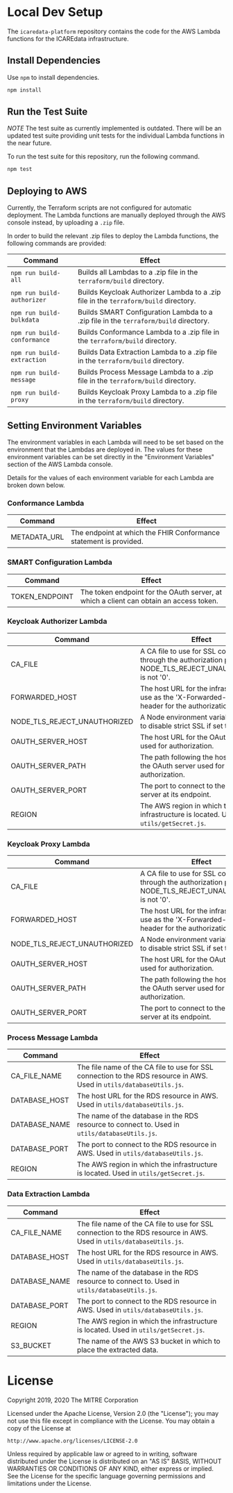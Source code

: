 # Local Dev Setup

The `icaredata-platform` repository contains the code for the AWS Lambda functions for the ICAREdata infrastructure.
## Install Dependencies  

Use `npm` to install dependencies.

```bash
npm install
```

## Run the Test Suite

*NOTE* The test suite as currently implemented is outdated. There will be an updated test suite providing unit tests for the individual Lambda functions in the near future.

To run the test suite for this repository, run the following command.

```bash
npm test
```

## Deploying to AWS

Currently, the Terraform scripts are not configured for automatic deployment. The Lambda functions are manually deployed through the AWS console instead, by uploading a `.zip` file.

In order to build the relevant .zip files to deploy the Lambda functions, the following commands are provided:

Command | Effect
--- | ---
`npm run build-all` | Builds all Lambdas to a .zip file in the `terraform/build` directory.
`npm run build-authorizer` | Builds Keycloak Authorizer Lambda to a .zip file in the `terraform/build` directory.
`npm run build-bulkdata` | Builds SMART Configuration Lambda to a .zip file in the `terraform/build` directory.
`npm run build-conformance` | Builds Conformance Lambda to a .zip file in the `terraform/build` directory.
`npm run build-extraction` | Builds Data Extraction Lambda to a .zip file in the `terraform/build` directory.
`npm run build-message` | Builds Process Message Lambda to a .zip file in the `terraform/build` directory.
`npm run build-proxy` | Builds Keycloak Proxy Lambda to a .zip file in the `terraform/build` directory.

## Setting Environment Variables

The environment variables in each Lambda will need to be set based on the environment that the Lambdas are deployed in. The values for these
environment variables can be set directly in the "Environment Variables" section of the AWS Lambda console.

Details for the values of each environment variable for each Lambda are broken down below.

### Conformance Lambda

Command | Effect
--- | ---
METADATA_URL | The endpoint at which the FHIR Conformance statement is provided.

### SMART Configuration Lambda

Command | Effect
--- | ---
TOKEN_ENDPOINT | The token endpoint for the OAuth server, at which a client can obtain an access token.

### Keycloak Authorizer Lambda

Command | Effect
--- | ---
CA_FILE | A CA file to use for SSL connection through the authorization process if NODE_TLS_REJECT_UNAUTHORIZED is not '0'.
FORWARDED_HOST | The host URL for the infrastructure to use as the 'X-Forwarded-Host' header for the authorization request.
NODE_TLS_REJECT_UNAUTHORIZED | A Node environment variable to set to disable strict SSL if set to '0'.
OAUTH_SERVER_HOST | The host URL for the OAuth server used for authorization.
OAUTH_SERVER_PATH | The path following the host URL for the OAuth server used for authorization.
OAUTH_SERVER_PORT | The port to connect to the OAuth server at its endpoint.
REGION | The AWS region in which the infrastructure is located. Used in `utils/getSecret.js`.

### Keycloak Proxy Lambda

Command | Effect
--- | ---
CA_FILE | A CA file to use for SSL connection through the authorization process if NODE_TLS_REJECT_UNAUTHORIZED is not '0'.
FORWARDED_HOST | The host URL for the infrastructure to use as the 'X-Forwarded-Host' header for the authorization request.
NODE_TLS_REJECT_UNAUTHORIZED | A Node environment variable to set to disable strict SSL if set to '0'.
OAUTH_SERVER_HOST | The host URL for the OAuth server used for authorization.
OAUTH_SERVER_PATH | The path following the host URL for the OAuth server used for authorization.
OAUTH_SERVER_PORT | The port to connect to the OAuth server at its endpoint.

### Process Message Lambda

Command | Effect
--- | ---
CA_FILE_NAME | The file name of the CA file to use for SSL connection to the RDS resource in AWS. Used in `utils/databaseUtils.js`.
DATABASE_HOST | The host URL for the RDS resource in AWS. Used in `utils/databaseUtils.js`.
DATABASE_NAME | The name of the database in the RDS resource to connect to. Used in `utils/databaseUtils.js`.
DATABASE_PORT | The port to connect to the RDS resource in AWS. Used in `utils/databaseUtils.js`.
REGION | The AWS region in which the infrastructure is located. Used in `utils/getSecret.js`.

### Data Extraction Lambda

Command | Effect
--- | ---
CA_FILE_NAME | The file name of the CA file to use for SSL connection to the RDS resource in AWS. Used in `utils/databaseUtils.js`.
DATABASE_HOST | The host URL for the RDS resource in AWS. Used in `utils/databaseUtils.js`.
DATABASE_NAME | The name of the database in the RDS resource to connect to. Used in `utils/databaseUtils.js`.
DATABASE_PORT | The port to connect to the RDS resource in AWS. Used in `utils/databaseUtils.js`.
REGION | The AWS region in which the infrastructure is located. Used in `utils/getSecret.js`.
S3_BUCKET | The name of the AWS S3 bucket in which to place the extracted data.

# License

Copyright 2019, 2020 The MITRE Corporation

Licensed under the Apache License, Version 2.0 (the "License");
you may not use this file except in compliance with the License.
You may obtain a copy of the License at

    http://www.apache.org/licenses/LICENSE-2.0

Unless required by applicable law or agreed to in writing, software
distributed under the License is distributed on an "AS IS" BASIS,
WITHOUT WARRANTIES OR CONDITIONS OF ANY KIND, either express or implied.
See the License for the specific language governing permissions and
limitations under the License.

